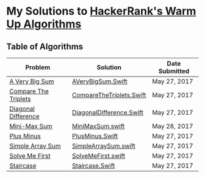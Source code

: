 # My Solutions to [HackerRank's Warm Up Algorithms](https://www.hackerrank.com/domains/algorithms/warmup)
## Table of Algorithms
| Problem | Solution | Date Submitted |
| ------- | -------- | -------- |
| [A Very Big Sum](https://www.hackerrank.com/challenges/a-very-big-sum) | [AVeryBigSum.Swift](A%20Very%20Big%20Sum/AVeryBigSum.swift) | May 27, 2017 |
| [Compare The Triplets](https://www.hackerrank.com/challenges/compate-the-triplets) | [CompareTheTriplets.Swift](A%20Very%20Big%20Sum/AVeryBigSum.swift) | May 27, 2017 |
| [Diagonal Difference](https://www.hackerrank.com/challenges/diagonal-difference) | [DiagonalDifference.Swift](Diagonal%20Difference/DiagonalDifference.swift) | May 27, 2017 |
| [Mini-Max Sum](http://www.hackerrank.com/challenges/mini-max-sum) | [MiniMaxSum.swift](Mini-Max%20Sum/MiniMaxSum.swift) | May 28, 2017 |
| [Plus Minus](https://www.hackerrank.com/challenges/plus-minus) | [PlusMinus.Swift](Plus%20Minus/PlusMinus.swift) | May 27, 2017 |
| [Simple Array Sum](https://www.hackerrank.com/challenges/simple-array-sum) | [SimpleArraySum.swift](Simple%20Array%20Sum/SimpleArraySum.swift) | May 27, 2017 |
| [Solve Me First](https://www.hackerrank.com/challenges/solve-me-first) | [SolveMeFirst.swift](Solve%20Me%20First/SolveMeFirst.swift)| May 27, 2017 |
| [Staircase](https://www.hackerrank.com/challenges/staircase) | [Staircase.Swift](Staircase/Staircase.swift) | May 27, 2017 |
